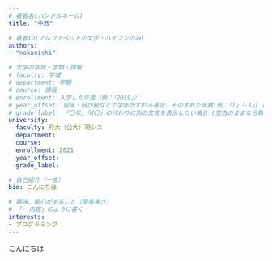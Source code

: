 ```yaml
---
# 著者名(ハンドルネーム)
title: "中西"

# 著者ID(アルファベット小文字・ハイフンのみ)
authors:
- "nakanishi"

# 大学の学域・学類・課程
# faculty: 学域
# department: 学類
# course: 課程
# enrollment: 入学した年度（例：「2019」）
# year_offset: 留年・飛び級などで学年がずれる場合、そのずれた年数(例：「1」「-1」) (空白のままなら無視される)
# grade_label: 「〇年」「M〇」の代わりに別の文言を表示したい場合 (空白のままなら無視される)
university: 
  faculty: 府大（公大）現シス
  department: 
  course: 
  enrollment: 2021
  year_offset: 
  grade_label:

# 自己紹介（一言）
bio: こんにちは

# 興味、関心があること（箇条書き）
# 「- 内容」のように書く
interests:
- プログラミング
---
```

こんにちは
